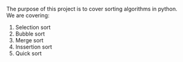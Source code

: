 <p>The purpose of this project is to cover sorting algorithms in python.<br>
We are covering:
<ol><li>Selection sort</li>
<li>Bubble sort</li>
<li>Merge sort</li>
<li>Inssertion sort</li>
<li>Quick sort</li></ol>
</p>
